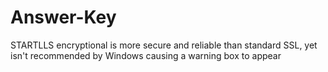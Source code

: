 # Answer-Key
STARTLLS encryptional is more secure and reliable than standard SSL, yet isn't recommended by Windows causing a warning box to appear
